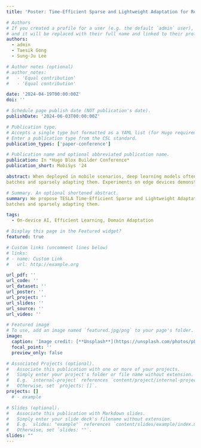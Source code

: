 ```yaml
---
title: 'Poster: Time-Efficient Sparse and Lightweight Adaptation for Real-Time Mobile Applications'

# Authors
# If you created a profile for a user (e.g. the default `admin` user), write the username (folder name) here
# and it will be replaced with their full name and linked to their profile.
authors:
  - admin
  - Taesik Gong
  - Sung-Ju Lee

# Author notes (optional)
# author_notes:
#   - 'Equal contribution'
#   - 'Equal contribution'

date: '2024-04-19T00:00:00Z'
doi: ''

# Schedule page publish date (NOT publication's date).
publishDate: '2024-06-03T00:00:00Z'

# Publication type.
# Accepts a single type but formatted as a YAML list (for Hugo requirements).
# Enter a publication type from the CSL standard.
publication_types: ['paper-conference']

# Publication name and optional abbreviated publication name.
publication: In *Hugo Blox Builder Conference*
publication_short: MobiSys '24

abstract: When deployed in mobile scenarios, deep learning models often suffer from performance degradation due to domain shifts. Test-Time Adaptation (TTA) offers a viable solution, but current approaches face latency issues on resource-constrained mobile devices. We propose TESLA Time-Efficient Sparse and Lightweight Adaptation strategy for real-time mobile applications, which skips adaptation for specific batches to increase the inference sample rate. Our method balances model accuracy and inference speed by accumulating domain-informative samples from non-adapted
batches and sparsely adapting them. Experiments on edge devices demonstrate competitive accuracy even with sparse adaptation rates, highlighting the effectiveness of our approach in real-time mobile applications. Our strategy can seamlessly integrate with existing lightweight adaptation and optimization algorithms, further accelerating inference across diverse mobile systems.

# Summary. An optional shortened abstract.
summary: We propose TESLA Time-Efficient Sparse and Lightweight Adaptation strategy for real-time mobile applications, which skips adaptation for specific batches to increase the inference sample rate. Our method balances model accuracy and inference speed by accumulating domain-informative samples from non-adapted
batches and sparsely adapting them.

tags:
  - On-device AI, Efficient Learning, Domain Adaptation

# Display this page in the Featured widget?
featured: true

# Custom links (uncomment lines below)
# links:
# - name: Custom Link
#   url: http://example.org

url_pdf: ''
url_code: ''
url_dataset: ''
url_poster: ''
url_project: ''
url_slides: ''
url_source: ''
url_video: ''

# Featured image
# To use, add an image named `featured.jpg/png` to your page's folder.
image:
  caption: 'Image credit: [**Unsplash**](https://unsplash.com/photos/pLCdAaMFLTE)'
  focal_point: ''
  preview_only: false

# Associated Projects (optional).
#   Associate this publication with one or more of your projects.
#   Simply enter your project's folder or file name without extension.
#   E.g. `internal-project` references `content/project/internal-project/index.md`.
#   Otherwise, set `projects: []`.
projects: []
  # - example

# Slides (optional).
#   Associate this publication with Markdown slides.
#   Simply enter your slide deck's filename without extension.
#   E.g. `slides: "example"` references `content/slides/example/index.md`.
#   Otherwise, set `slides: ""`.
slides: ""
---
```


<!-- {{% callout note %}}
Click the _Cite_ button above to demo the feature to enable visitors to import publication metadata into their reference management software.
{{% /callout %}}

{{% callout note %}}
Create your slides in Markdown - click the _Slides_ button to check out the example.
{{% /callout %}}

Add the publication's **full text** or **supplementary notes** here. You can use rich formatting such as including [code, math, and images](https://docs.hugoblox.com/content/writing-markdown-latex/). -->

